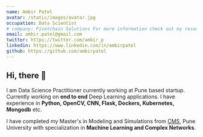 ```yaml
---
name: Ambir Patel
avatar: /static/images/avatar.jpg
occupation: Data Scientist
# company: Pivotchain Solutions For more information check out my resume. [Click Here](ambir_patel_cv.pdf)
email: ambir.patel@gmail.com
twitter: https://twitter.com/ambir_p
linkedin: https://www.linkedin.com/in/ambirpatel
github: https://github.com/ambirpatel
---
```


## Hi, there 👋

I am Data Science Practitioner currently working at Pune based startup. Currently working on **end to end** Deep Learning applications. I have experience in **Python, OpenCV, CNN, Flask, Dockers, Kubernetes, Mongodb** etc.

I have completed my Master's in Modeling and Simulations from [CMS](http://cms.unipune.ac.in/research/), Pune University with specialization in **Machine Learning and Complex Networks**.

